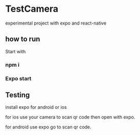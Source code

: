 # TestCamera

experimental project with expo and react-native

## how to run

Start with

### npm i

### Expo start

## Testing

install expo for android or ios 

for ios use your camera to scan qr code then open with expo.

for android use expo go to scan qr code.
